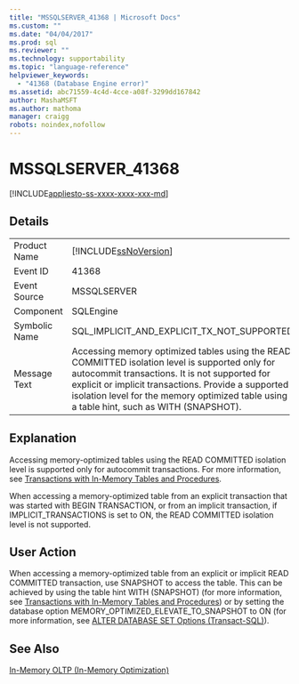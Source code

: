 ```yaml
---
title: "MSSQLSERVER_41368 | Microsoft Docs"
ms.custom: ""
ms.date: "04/04/2017"
ms.prod: sql
ms.reviewer: ""
ms.technology: supportability
ms.topic: "language-reference"
helpviewer_keywords: 
  - "41368 (Database Engine error)"
ms.assetid: abc71559-4c4d-4cce-a08f-3299dd167842
author: MashaMSFT
ms.author: mathoma
manager: craigg
robots: noindex,nofollow
---
```

# MSSQLSERVER_41368
[!INCLUDE[appliesto-ss-xxxx-xxxx-xxx-md](../../includes/appliesto-ss-xxxx-xxxx-xxx-md.md)]
  
## Details  
  
|||  
|-|-|  
|Product Name|[!INCLUDE[ssNoVersion](../../includes/ssnoversion-md.md)]|  
|Event ID|41368|  
|Event Source|MSSQLSERVER|  
|Component|SQLEngine|  
|Symbolic Name|SQL_IMPLICIT_AND_EXPLICIT_TX_NOT_SUPPORTED|  
|Message Text|Accessing memory optimized tables using the READ COMMITTED isolation level is supported only for autocommit transactions. It is not supported for explicit or implicit transactions. Provide a supported isolation level for the memory optimized table using a table hint, such as WITH (SNAPSHOT).|  
  
## Explanation  
Accessing memory-optimized tables using the READ COMMITTED isolation level is supported only for autocommit transactions. For more information, see [Transactions with In-Memory Tables and Procedures](~/relational-databases/in-memory-oltp/transactions-with-memory-optimized-tables.md).  
  
When accessing a memory-optimized table from an explicit transaction that was started with BEGIN TRANSACTION, or from an implicit transaction, if IMPLICIT_TRANSACTIONS is set to ON, the READ COMMITTED isolation level is not supported.  
  
## User Action  
When accessing a memory-optimized table from an explicit or implicit READ COMMITTED transaction, use SNAPSHOT to access the table. This can be achieved by using the table hint WITH (SNAPSHOT) (for more information, see [Transactions with In-Memory Tables and Procedures](~/relational-databases/in-memory-oltp/transactions-with-memory-optimized-tables.md)) or by setting the database option MEMORY_OPTIMIZED_ELEVATE_TO_SNAPSHOT to ON (for more information, see [ALTER DATABASE SET Options &#40;Transact-SQL&#41;](~/t-sql/statements/alter-database-transact-sql.md)).  
  
## See Also  
[In-Memory OLTP &#40;In-Memory Optimization&#41;](~/relational-databases/in-memory-oltp/in-memory-oltp-in-memory-optimization.md)  
  
